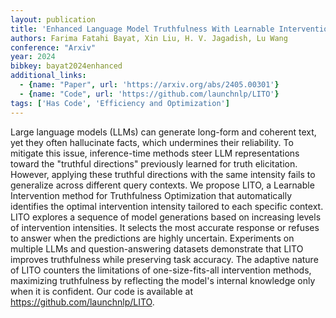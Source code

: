 ```yaml
---
layout: publication
title: 'Enhanced Language Model Truthfulness With Learnable Intervention And Uncertainty Expression'
authors: Farima Fatahi Bayat, Xin Liu, H. V. Jagadish, Lu Wang
conference: "Arxiv"
year: 2024
bibkey: bayat2024enhanced
additional_links:
  - {name: "Paper", url: 'https://arxiv.org/abs/2405.00301'}
  - {name: "Code", url: 'https://github.com/launchnlp/LITO'}
tags: ['Has Code', 'Efficiency and Optimization']
---
```

Large language models (LLMs) can generate long-form and coherent text, yet
they often hallucinate facts, which undermines their reliability. To mitigate
this issue, inference-time methods steer LLM representations toward the
"truthful directions" previously learned for truth elicitation. However,
applying these truthful directions with the same intensity fails to generalize
across different query contexts. We propose LITO, a Learnable Intervention
method for Truthfulness Optimization that automatically identifies the optimal
intervention intensity tailored to each specific context. LITO explores a
sequence of model generations based on increasing levels of intervention
intensities. It selects the most accurate response or refuses to answer when
the predictions are highly uncertain. Experiments on multiple LLMs and
question-answering datasets demonstrate that LITO improves truthfulness while
preserving task accuracy. The adaptive nature of LITO counters the limitations
of one-size-fits-all intervention methods, maximizing truthfulness by
reflecting the model's internal knowledge only when it is confident. Our code
is available at https://github.com/launchnlp/LITO.

